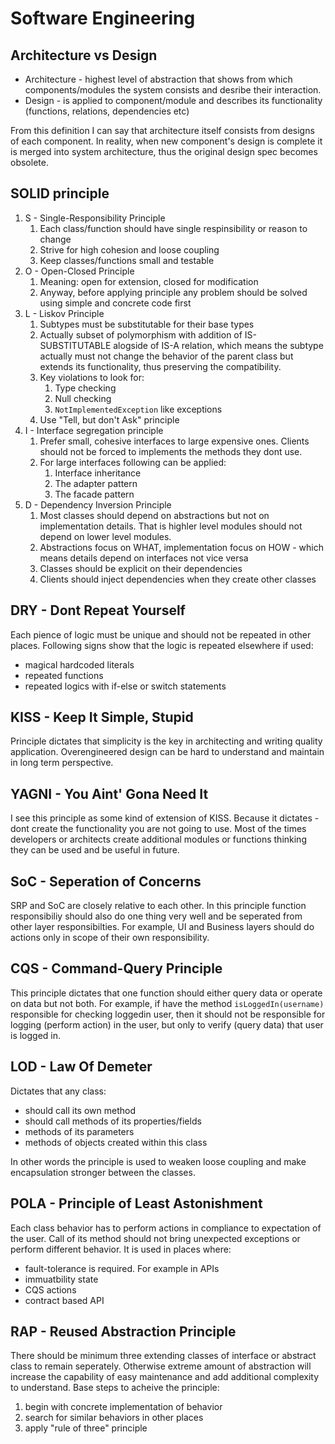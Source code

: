 # Software Engineering
## Architecture vs Design
* Architecture - highest level of abstraction that shows from which components/modules the system consists and desribe their interaction.
* Design - is applied to component/module and describes its functionality (functions, relations, dependencies etc)

From this definition I can say that architecture itself consists from designs of each component. In reality, when new component's design is complete it is merged into system architecture, thus the original design spec becomes obsolete.

## SOLID principle
1. S - Single-Responsibility Principle
    1. Each class/function should have single respinsibility or reason to change
    2. Strive for high cohesion and loose coupling
    3. Keep classes/functions small and testable
2. O - Open-Closed Principle
    1. Meaning: open for extension, closed for modification
    2. Anyway, before applying principle any problem should be solved using simple and concrete code first
3. L - Liskov Principle
    1. Subtypes must be substitutable for their base types
    2. Actually subset of polymorphism with addition of IS-SUBSTITUTABLE alogside of IS-A relation, which means the subtype actually must not change the behavior of the parent class but extends its functionality, thus preserving the compatibility.
    3. Key violations to look for:
        1. Type checking
        2. Null checking
        3. `NotImplementedException` like exceptions
    4. Use "Tell, but don't Ask" principle
4. I - Interface segregation principle
    1. Prefer small, cohesive interfaces to large expensive ones. Clients should not be forced to implements the methods they dont use.
    2. For large interfaces following can be applied:
        1. Interface inheritance
        2. The adapter pattern
        3. The facade pattern
5. D - Dependency Inversion Principle
    1. Most classes should depend on abstractions but not on implementation details. That is highler level modules should not depend on lower level modules.
    2. Abstractions focus on WHAT, implementation focus on HOW - which means details depend on interfaces not vice versa
    3. Classes should be explicit on their dependencies
    4. Clients should inject dependencies when they create other classes

## DRY - Dont Repeat Yourself
Each pience of logic must be unique and should not be repeated in other places. Following signs show that the logic is repeated elsewhere if used:
* magical hardcoded literals
* repeated functions
* repeated logics with if-else or switch statements

## KISS - Keep It Simple, Stupid
Principle dictates that simplicity is the key in architecting and writing quality application. Overengineered design can be hard to understand and maintain in long term perspective.

## YAGNI - You Aint' Gona Need It
I see this principle as some kind of extension of KISS. Because it dictates - dont create the functionality you are not going to use. Most of the times developers or architects create additional modules or functions thinking they can be used and be useful in future.

## SoC - Seperation of Concerns
SRP and SoC are closely relative to each other. In this principle function responsibiliy should also do one thing very well and be seperated from other layer responsibilties. For example, UI and Business layers should do actions only in scope of their own responsibility.

## CQS - Command-Query Principle
This principle dictates that one function should either query data or operate on data but not both. For example, if have the method `isLoggedIn(username)` responsible for checking loggedin user, then it should not be responsible for logging (perform action) in the user, but only to verify (query data) that user is logged in.

## LOD - Law Of Demeter
Dictates that any class:
* should call its own method
* should call methods of its properties/fields
* methods of its parameters
* methods of objects created within this class

In other words the principle is used to weaken loose coupling and make encapsulation stronger between the classes.

## POLA - Principle of Least Astonishment
Each class behavior has to perform actions in compliance to expectation of the user. Call of its method should not bring unexpected exceptions or perform different behavior. It is used in places where:
* fault-tolerance is required. For example in APIs
* immuatbility state
* CQS actions
* contract based API

## RAP - Reused Abstraction Principle
There should be minimum three extending classes of interface or abstract class to remain seperately. Otherwise extreme amount of abstraction will increase the capability of easy maintenance and add additional complexity to understand. Base steps to acheive the principle:
1. begin with concrete implementation of behavior
2. search for similar behaviors in other places
3. apply "rule of three" principle

